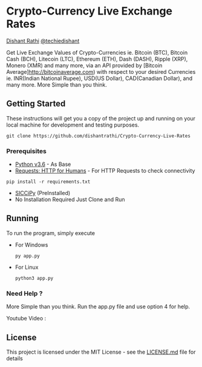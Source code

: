 # Crypto-Currency Live Exchange Rates

[Dishant Rathi](https://www.dishantrathi.tk)  [@techiedishant](https://www.twitter.com/techiedishant) 

Get Live Exchange Values of Crypto-Currencies ie. Bitcoin (BTC), Bitcoin Cash (BCH), Litecoin (LTC), Ethereum (ETH), Dash (DASH), Ripple (XRP), Monero (XMR) and many more, via an API provided by [Bitcoin Average]http://bitcoinaverage.com) with respect to your desired Currencies ie. INR(Indian National Rupee), USD(US Dollar), CAD(Canadian Dollar), and many more.
More Simple than you think.

## Getting Started

These instructions will get you a copy of the project up and running on your local machine for development and testing purposes. 

```
git clone https://github.com/dishantrathi/Crypto-Currency-Live-Rates
```

### Prerequisites

* [Python v3.6](https://www.python.org/) - As Base
* [Requests: HTTP for Humans](http://docs.python-requests.org/en/master/) - For HTTP Requests to check connectivity
```
pip install -r requirements.txt
```
* [SICCiPy](https://github.com/dishantrathi/SICCiPy) (PreInstalled)
* No Installation Required Just Clone and Run

## Running

To run the program, simply execute

* For Windows
    ```
    py app.py
    ```
* For Linux
    ```
    python3 app.py
    ```

### Need Help ?

More Simple than you think. Run the app.py file and use option 4 for help.

Youtube Video : 

## License

This project is licensed under the MIT License - see the [LICENSE.md](LICENSE.md) file for details
